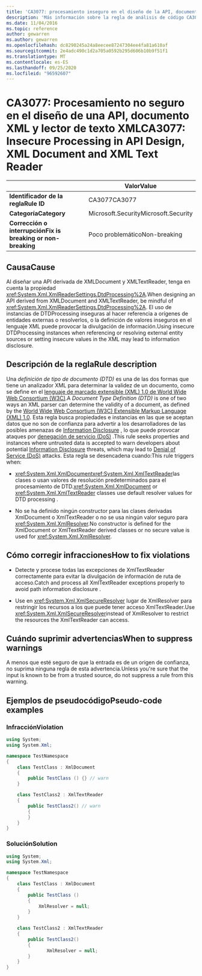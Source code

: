 ```yaml
---
title: 'CA3077: procesamiento inseguro en el diseño de la API, documento XML y lector de texto XML (análisis de código)'
description: 'Más información sobre la regla de análisis de código CA3077: procesamiento inseguro en el diseño de la API, documento XML y lector de texto XML'
ms.date: 11/04/2016
ms.topic: reference
author: gewarren
ms.author: gewarren
ms.openlocfilehash: dc8290245a24a8eecee87247304ee4fa81a610af
ms.sourcegitcommit: 2e4adc490c1d2a705a0592b295d606b10b9f51f1
ms.translationtype: MT
ms.contentlocale: es-ES
ms.lasthandoff: 09/25/2020
ms.locfileid: "96592607"
---
```

# <a name="ca3077-insecure-processing-in-api-design-xml-document-and-xml-text-reader"></a><span data-ttu-id="3e9e0-103">CA3077: Procesamiento no seguro en el diseño de una API, documento XML y lector de texto XML</span><span class="sxs-lookup"><span data-stu-id="3e9e0-103">CA3077: Insecure Processing in API Design, XML Document and XML Text Reader</span></span>

| | <span data-ttu-id="3e9e0-104">Valor</span><span class="sxs-lookup"><span data-stu-id="3e9e0-104">Value</span></span> |
|-|-|
| <span data-ttu-id="3e9e0-105">**Identificador de la regla**</span><span class="sxs-lookup"><span data-stu-id="3e9e0-105">**Rule ID**</span></span> |<span data-ttu-id="3e9e0-106">CA3077</span><span class="sxs-lookup"><span data-stu-id="3e9e0-106">CA3077</span></span>|
| <span data-ttu-id="3e9e0-107">**Categoría**</span><span class="sxs-lookup"><span data-stu-id="3e9e0-107">**Category**</span></span> |<span data-ttu-id="3e9e0-108">Microsoft.Security</span><span class="sxs-lookup"><span data-stu-id="3e9e0-108">Microsoft.Security</span></span>|
| <span data-ttu-id="3e9e0-109">**Corrección o interrupción**</span><span class="sxs-lookup"><span data-stu-id="3e9e0-109">**Fix is breaking or non-breaking**</span></span> |<span data-ttu-id="3e9e0-110">Poco problemático</span><span class="sxs-lookup"><span data-stu-id="3e9e0-110">Non-breaking</span></span>|

## <a name="cause"></a><span data-ttu-id="3e9e0-111">Causa</span><span class="sxs-lookup"><span data-stu-id="3e9e0-111">Cause</span></span>

<span data-ttu-id="3e9e0-112">Al diseñar una API derivada de XMLDocument y XMLTextReader, tenga en cuenta la propiedad <xref:System.Xml.XmlReaderSettings.DtdProcessing%2A>.</span><span class="sxs-lookup"><span data-stu-id="3e9e0-112">When designing an API derived from XMLDocument and XMLTextReader, be mindful of <xref:System.Xml.XmlReaderSettings.DtdProcessing%2A>.</span></span>  <span data-ttu-id="3e9e0-113">El uso de instancias de DTDProcessing inseguras al hacer referencia a orígenes de entidades externas o resolverlos, o la definición de valores inseguros en el lenguaje XML puede provocar la divulgación de información.</span><span class="sxs-lookup"><span data-stu-id="3e9e0-113">Using insecure DTDProcessing instances when referencing or resolving external entity sources or setting insecure values in the XML may lead to information disclosure.</span></span>

## <a name="rule-description"></a><span data-ttu-id="3e9e0-114">Descripción de la regla</span><span class="sxs-lookup"><span data-stu-id="3e9e0-114">Rule description</span></span>

<span data-ttu-id="3e9e0-115">Una *definición de tipo de documento (DTD)* es una de las dos formas que tiene un analizador XML para determinar la validez de un documento, como se define en el  [lenguaje de marcado extensible (XML) 1.0 de World Wide Web Consortium (W3C)](https://www.w3.org/TR/2008/REC-xml-20081126/).</span><span class="sxs-lookup"><span data-stu-id="3e9e0-115">A *Document Type Definition (DTD)* is one of two ways an XML parser can determine the validity of a document, as defined by the  [World Wide Web Consortium (W3C) Extensible Markup Language (XML) 1.0](https://www.w3.org/TR/2008/REC-xml-20081126/).</span></span> <span data-ttu-id="3e9e0-116">Esta regla busca propiedades e instancias en las que se aceptan datos que no son de confianza para advertir a los desarrolladores de las posibles amenazas de [Information Disclosure](../../../framework/wcf/feature-details/information-disclosure.md) , lo que puede provocar ataques por [denegación de servicio (DoS)](../../../framework/wcf/feature-details/denial-of-service.md) .</span><span class="sxs-lookup"><span data-stu-id="3e9e0-116">This rule seeks properties and instances where untrusted data is accepted to warn developers about potential [Information Disclosure](../../../framework/wcf/feature-details/information-disclosure.md) threats, which may lead to [Denial of Service (DoS)](../../../framework/wcf/feature-details/denial-of-service.md) attacks.</span></span> <span data-ttu-id="3e9e0-117">Esta regla se desencadena cuando:</span><span class="sxs-lookup"><span data-stu-id="3e9e0-117">This rule triggers when:</span></span>

- <span data-ttu-id="3e9e0-118"><xref:System.Xml.XmlDocument><xref:System.Xml.XmlTextReader>las clases o usan valores de resolución predeterminados para el procesamiento de DTD.</span><span class="sxs-lookup"><span data-stu-id="3e9e0-118"><xref:System.Xml.XmlDocument> or <xref:System.Xml.XmlTextReader> classes use default resolver values for DTD processing    .</span></span>

- <span data-ttu-id="3e9e0-119">No se ha definido ningún constructor para las clases derivadas XmlDocument o XmlTextReader o no se usa ningún valor seguro para <xref:System.Xml.XmlResolver>.</span><span class="sxs-lookup"><span data-stu-id="3e9e0-119">No constructor is defined for the XmlDocument or XmlTextReader derived classes or no secure value is used for <xref:System.Xml.XmlResolver>.</span></span>

## <a name="how-to-fix-violations"></a><span data-ttu-id="3e9e0-120">Cómo corregir infracciones</span><span class="sxs-lookup"><span data-stu-id="3e9e0-120">How to fix violations</span></span>

- <span data-ttu-id="3e9e0-121">Detecte y procese todas las excepciones de XmlTextReader correctamente para evitar la divulgación de información de ruta de acceso.</span><span class="sxs-lookup"><span data-stu-id="3e9e0-121">Catch and process all XmlTextReader exceptions properly to avoid path information disclosure    .</span></span>

- <span data-ttu-id="3e9e0-122">Use en <xref:System.Xml.XmlSecureResolver> lugar de XmlResolver para restringir los recursos a los que puede tener acceso XmlTextReader.</span><span class="sxs-lookup"><span data-stu-id="3e9e0-122">Use <xref:System.Xml.XmlSecureResolver>instead of XmlResolver to restrict the resources the XmlTextReader can  access.</span></span>

## <a name="when-to-suppress-warnings"></a><span data-ttu-id="3e9e0-123">Cuándo suprimir advertencias</span><span class="sxs-lookup"><span data-stu-id="3e9e0-123">When to suppress warnings</span></span>

<span data-ttu-id="3e9e0-124">A menos que esté seguro de que la entrada es de un origen de confianza, no suprima ninguna regla de esta advertencia.</span><span class="sxs-lookup"><span data-stu-id="3e9e0-124">Unless you're sure that the input is known to be from a trusted source, do not suppress a rule from this warning.</span></span>

## <a name="pseudo-code-examples"></a><span data-ttu-id="3e9e0-125">Ejemplos de pseudocódigo</span><span class="sxs-lookup"><span data-stu-id="3e9e0-125">Pseudo-code examples</span></span>

### <a name="violation"></a><span data-ttu-id="3e9e0-126">Infracción</span><span class="sxs-lookup"><span data-stu-id="3e9e0-126">Violation</span></span>

```csharp
using System;
using System.Xml;

namespace TestNamespace
{
    class TestClass : XmlDocument
    {
        public TestClass () {} // warn
    }

    class TestClass2 : XmlTextReader
    {
        public TestClass2() // warn
        {
        }
    }
}
```

### <a name="solution"></a><span data-ttu-id="3e9e0-127">Solución</span><span class="sxs-lookup"><span data-stu-id="3e9e0-127">Solution</span></span>

```csharp
using System;
using System.Xml;

namespace TestNamespace
{
    class TestClass : XmlDocument
    {
        public TestClass ()
        {
            XmlResolver = null;
        }
    }

    class TestClass2 : XmlTextReader
    {
        public TestClass2()
        {
               XmlResolver = null;
        }
    }
}
```
